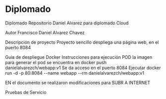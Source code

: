# Diplomado
Diplomado
Repositorio Daniel Alvarez para diplomado Cloud

Autor Francisco Daniel Alvarez Chavez

Descripción de proyecto
Proyecto sencillo despliega una página web, en el puerto 8084


Guia de despliegue Docker
Instrucciones para ejecución POD
la imagen para generar el pod se encuentra en 
docker push danielalvarezch/webapp:v1
Se da acceso en el puerto 8084
Ejecutar docker run -d -p 80:8084 --name webapp --rm danielalvarezch/webapp:v1

EN el documento se realizaron modificaciones para SUBR A INTERNET

Pruebas de Servicio
